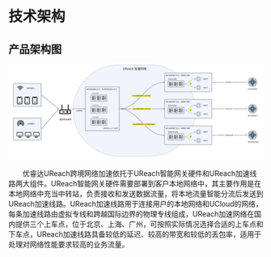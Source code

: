 # 技术架构

## 产品架构图

 ![产品架构图](/images/architecture1.png)

 &emsp;&emsp;优睿达UReach跨境网络加速依托于UReach智能网关硬件和UReach加速线路两大组件。UReach智能网关硬件需要部署到客户本地网络中，其主要作用是在本地网络中充当中转站，负责接收和发送数据流量，将本地流量智能分流后发送到UReach加速线路。UReach加速线路用于连接用户的本地网络和UCloud的网络，每条加速线路由虚拟专线和跨越国际边界的物理专线组成，UReach加速网络在国内提供三个上车点，位于北京、上海、广州，可按照实际情况选择合适的上车点和下车点，UReach加速线路具备较低的延迟、较高的带宽和较低的丢包率，适用于处理对网络性能要求较高的业务流量。